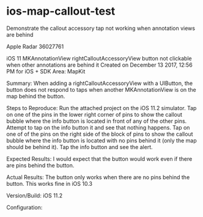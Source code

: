 # ios-map-callout-test
Demonstrate the callout accessory tap not working when annotation views are behind

Apple Radar 36027761

iOS 11 MKAnnotationView rightCalloutAccessoryView button not clickable when other annotations are behind it
Created on December 13 2017, 12:56 PM for iOS + SDK
Area:
MapKit

Summary:
When adding a rightCalloutAccessoryView with a UIButton, the button does not respond to taps when another MKAnnotationView is on the map behind the button.

Steps to Reproduce:
Run the attached project on the iOS 11.2 simulator.
Tap on one of the pins in the lower right corner of pins to show the callout bubble where the info button is located in front of any of the other pins.
Attempt to tap on the info button it and see that nothing happens.
Tap on one of of the pins on the right side of the block of pins to show the callout bubble where the info button is located with no pins behind it (only the map should be behind it).
Tap the info button and see the alert.

Expected Results:
I would expect that the button would work even if there are pins behind the button.

Actual Results:
The button only works when there are no pins behind the button.  This works fine in iOS 10.3

Version/Build:
iOS 11.2

Configuration:
